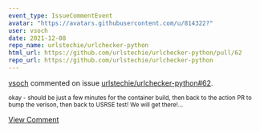 ```yaml
---
event_type: IssueCommentEvent
avatar: "https://avatars.githubusercontent.com/u/814322?"
user: vsoch
date: 2021-12-08
repo_name: urlstechie/urlchecker-python
html_url: https://github.com/urlstechie/urlchecker-python/pull/62
repo_url: https://github.com/urlstechie/urlchecker-python
---
```


<a href='https://github.com/vsoch' target='_blank'>vsoch</a> commented on issue <a href='https://github.com/urlstechie/urlchecker-python/pull/62' target='_blank'>urlstechie/urlchecker-python#62</a>.

<small>okay - should be just a few minutes for the container build, then back to the action PR to bump the verison, then back to USRSE test! We will get there!...</small>

<a href='https://github.com/urlstechie/urlchecker-python/pull/62' target='_blank'>View Comment</a>